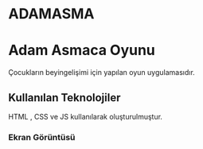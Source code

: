 # ADAMASMA

<h1> Adam Asmaca Oyunu </h1>

Çocukların beyingelişimi için yapılan oyun uygulamasıdır.

<h2> Kullanılan Teknolojiler </h2>

HTML , CSS ve JS kullanılarak oluşturulmuştur.

<h3> Ekran Görüntüsü </h3>